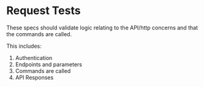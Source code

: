 # Request Tests

These specs should validate logic relating to the API/http concerns and that the commands are called.

This includes:
1. Authentication
2. Endpoints and parameters
3. Commands are called
4. API Responses